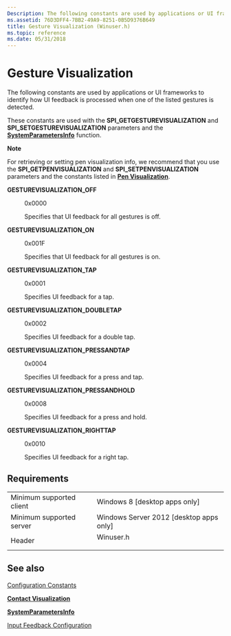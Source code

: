 ```yaml
---
Description: The following constants are used by applications or UI frameworks to identify how UI feedback is processed when one of the listed gestures is detected.
ms.assetid: 76D3DFF4-7BB2-49A9-8251-0B5D9376B649
title: Gesture Visualization (Winuser.h)
ms.topic: reference
ms.date: 05/31/2018
---
```


# Gesture Visualization

The following constants are used by applications or UI frameworks to identify how UI feedback is processed when one of the listed gestures is detected.

These constants are used with the **SPI\_GETGESTUREVISUALIZATION** and **SPI\_SETGESTUREVISUALIZATION** parameters and the [**SystemParametersInfo**](https://msdn.microsoft.com/en-us/library/ms724947(v=VS.85).aspx) function.

**Note**  

For retrieving or setting pen visualization info, we recommend that you use the **SPI\_GETPENVISUALIZATION** and **SPI\_SETPENVISUALIZATION** parameters and the constants listed in [**Pen Visualization**](pen-visualization.md).

<dl> <dt>

<span id="GESTUREVISUALIZATION_OFF"></span><span id="gesturevisualization_off"></span>**GESTUREVISUALIZATION\_OFF**
</dt> <dd> <dl> <dt>

0x0000
</dt> <dt>



Specifies that UI feedback for all gestures is off.


</dt> </dl> </dd> <dt>

<span id="GESTUREVISUALIZATION_ON"></span><span id="gesturevisualization_on"></span>**GESTUREVISUALIZATION\_ON**
</dt> <dd> <dl> <dt>

0x001F
</dt> <dt>



Specifies that UI feedback for all gestures is on.


</dt> </dl> </dd> <dt>

<span id="GESTUREVISUALIZATION_TAP"></span><span id="gesturevisualization_tap"></span>**GESTUREVISUALIZATION\_TAP**
</dt> <dd> <dl> <dt>

0x0001
</dt> <dt>



Specifies UI feedback for a tap.


</dt> </dl> </dd> <dt>

<span id="GESTUREVISUALIZATION_DOUBLETAP"></span><span id="gesturevisualization_doubletap"></span>**GESTUREVISUALIZATION\_DOUBLETAP**
</dt> <dd> <dl> <dt>

0x0002
</dt> <dt>



Specifies UI feedback for a double tap.


</dt> </dl> </dd> <dt>

<span id="GESTUREVISUALIZATION_PRESSANDTAP"></span><span id="gesturevisualization_pressandtap"></span>**GESTUREVISUALIZATION\_PRESSANDTAP**
</dt> <dd> <dl> <dt>

0x0004
</dt> <dt>



Specifies UI feedback for a press and tap.


</dt> </dl> </dd> <dt>

<span id="GESTUREVISUALIZATION_PRESSANDHOLD"></span><span id="gesturevisualization_pressandhold"></span>**GESTUREVISUALIZATION\_PRESSANDHOLD**
</dt> <dd> <dl> <dt>

0x0008
</dt> <dt>



Specifies UI feedback for a press and hold.


</dt> </dl> </dd> <dt>

<span id="GESTUREVISUALIZATION_RIGHTTAP"></span><span id="gesturevisualization_righttap"></span>**GESTUREVISUALIZATION\_RIGHTTAP**
</dt> <dd> <dl> <dt>

0x0010
</dt> <dt>



Specifies UI feedback for a right tap.


</dt> </dl> </dd> </dl>

## Requirements



|                                     |                                                                                      |
|-------------------------------------|--------------------------------------------------------------------------------------|
| Minimum supported client<br/> | Windows 8 \[desktop apps only\]<br/>                                           |
| Minimum supported server<br/> | Windows Server 2012 \[desktop apps only\]<br/>                                 |
| Header<br/>                   | <dl> <dt>Winuser.h</dt> </dl> |



## See also

<dl> <dt>

[Configuration Constants](configuration-constants.md)
</dt> <dt>

[**Contact Visualization**](contact-visualization.md)
</dt> <dt>

[**SystemParametersInfo**](https://msdn.microsoft.com/en-us/library/ms724947(v=VS.85).aspx)
</dt> <dt>

[Input Feedback Configuration](https://docs.microsoft.com/previous-versions/windows/desktop/input_feedback/input-feedback-configuration-portal)
</dt> </dl>

 

 




